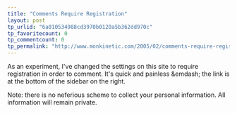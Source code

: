 ```yaml
---
title: "Comments Require Registration"
layout: post
tp_urlid: "6a010534988cd3970b0120a5b362dd970c"
tp_favoritecount: 0
tp_commentcount: 0
tp_permalink: "http://www.monkinetic.com/2005/02/comments-require-registration.html"
---
```

As an experiment, I&#39;ve changed the settings on this site to require registration in order to comment. It&#39;s quick and painless &amp;emdash; the link is at the bottom of the sidebar on the right.

Note: there is no neferious scheme to collect your personal information. All information will remain private.
